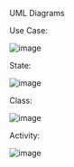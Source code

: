 UML Diagrams

Use Case:

![image](https://user-images.githubusercontent.com/103595125/202610656-8762fe85-f672-48c7-90bd-49b3aba7d968.png)


State:

![image](https://user-images.githubusercontent.com/103595125/202610698-41bbc1b0-7623-4f27-84f0-ce48a66f6bd2.png)


Class:

![image](https://user-images.githubusercontent.com/103595125/202610732-9229cb89-b27f-4b74-b882-02352c90dc26.png)

 
Activity:

![image](https://user-images.githubusercontent.com/103595125/202610751-fca15942-b2c4-4de5-aedd-395b0c941f37.png)

